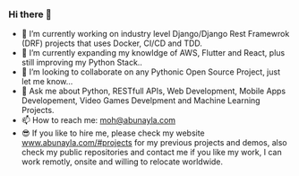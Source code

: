 ### Hi there 👋 
- 🔭 I’m currently working on industry level Django/Django Rest Framewrok (DRF) projects that uses Docker, CI/CD and TDD.
- 🌱 I’m currently expanding my knowldge of AWS, Flutter and React, plus still improving my Python Stack..
- 👯 I’m looking to collaborate on any Pythonic Open Source Project, just let me know...
- 💬 Ask me about Python, RESTfull APIs, Web Development, Mobile Apps Developement, Video Games Develpment and Machine Learning Projects.
- 📫 How to reach me: moh@abunayla.com
- :sunglasses: If you like to hire me, please check my website www.abunayla.com/#projects for my previous projects and demos, also check my public repositories and contact me if you like my work, I can work remotly, onsite and willing to relocate worldwide.

<!--
**hannody/hannody** is a ✨ _special_ ✨ repository because its `README.md` (this file) appears on your GitHub profile.

Here are some ideas to get you started:

- 🔭 I’m currently working on Pro Django/Django Rest Framewrok (DRF) project that uses Docker, CI/CD and TDD.
- 🌱 I’m currently learning Flutter and React, plus still improving my Python Stack
- 👯 I’m looking to collaborate on any Pythonic Open Source Project, just let me know...
- 💬 Ask me about Python, RESTfull APIs, Web Development, Mobile Apps Developement and Video Games Develpment.
- 📫 How to reach me: moh@abunayla.com
- 😄 Pronouns: ...
- ⚡ Fun fact: ...
-->
